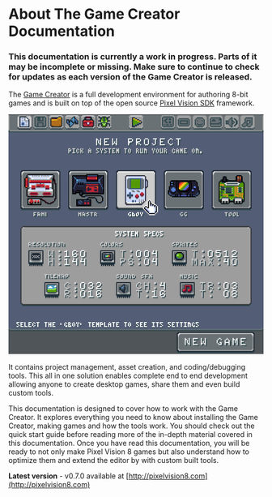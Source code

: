 # About The Game Creator Documentation

### This documentation is currently a work in progress. Parts of it may be incomplete or missing. Make sure to continue to check for updates as each version of the Game Creator is released.

The [Game Creator](https://pixelvision8.itch.io/game-creator) is a full development environment for authoring 8-bit games and is built on top of the open source [Pixel Vision SDK](http://pixelvisionsdk.com) framework. 

![image alt text](images/FullDocumentationReadme_image_0.png)

It contains project management, asset creation, and coding/debugging tools. This all in one solution enables complete end to end development allowing anyone to create desktop games, share them and even build custom tools.

This documentation is designed to cover how to work with the Game Creator. It explores everything you need to know about installing the Game Creator, making games and how the tools work. You should check out the quick start guide before reading more of the in-depth material covered in this documentation. Once you have read this documentation, you will be ready to not only make Pixel Vision 8 games but also understand how to optimize them and extend the editor by with custom built tools.

**Latest version** - v0.7.0 available at [http://pixelvision8.com](http://pixelvision8.com)


